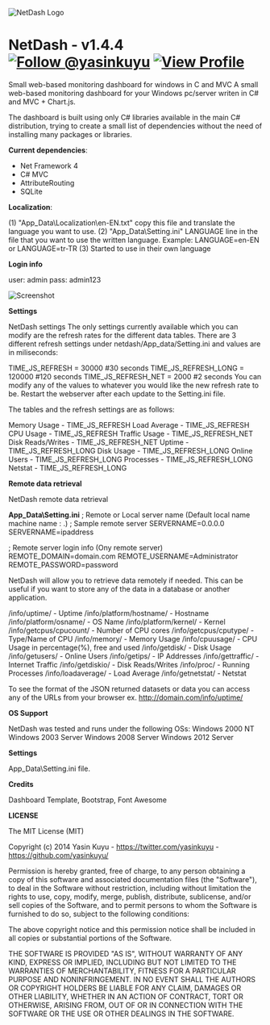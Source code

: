 ![NetDash Logo](/http://i60.tinypic.com/2r5dthz.png)

NetDash - v1.4.4  [![Follow @yasinkuyu](https://dev.twitter.com/sites/default/files/images_documentation/bird_blue_32.png)](https://twitter.com/yasinkuyu) [![View Profile](https://dlc1-s.licdn.com/sites/default/files/InBug-30px-R.png)](http://www.linkedin.com/in/yasinkuyu/)
======

Small web-based monitoring dashboard for windows in C and MVC
A small web-based monitoring dashboard for your Windows pc/server writen in C# and MVC + Chart.js.

The dashboard is built using only C# libraries available in the main C# distribution, trying to create a small list of dependencies without the need of installing many packages or libraries.

**Current dependencies**:

- Net Framework 4
- C# MVC 
- AttributeRouting
- SQLite

**Localization**:

(1) "App_Data\Localization\en-EN.txt" copy this file and translate the language you want to use.
(2) "App_Data\Setting.ini" LANGUAGE line in the file that you want to use the written language. Example: LANGUAGE=en-EN or LANGUAGE=tr-TR
(3) Started to use in their own language

**Login info**

user: admin
pass: admin123

![Screenshot](/http://i59.tinypic.com/wuf1n6.png)

**Settings**

NetDash settings
The only settings currently available which you can modify are the refresh rates for the different data tables. There are 3 different refresh settings under netdash/App_data/Setting.ini and values are in miliseconds:

TIME_JS_REFRESH = 30000			#30 seconds
TIME_JS_REFRESH_LONG = 120000	#120 seconds
TIME_JS_REFRESH_NET = 2000		#2 seconds
You can modify any of the values to whatever you would like the new refresh rate to be. Restart the webserver after each update to the Setting.ini file.

The tables and the refresh settings are as follows:

Memory Usage - TIME_JS_REFRESH
Load Average - TIME_JS_REFRESH
CPU Usage - TIME_JS_REFRESH
Traffic Usage - TIME_JS_REFRESH_NET
Disk Reads/Writes - TIME_JS_REFRESH_NET
Uptime - TIME_JS_REFRESH_LONG
Disk Usage - TIME_JS_REFRESH_LONG
Online Users - TIME_JS_REFRESH_LONG
Processes - TIME_JS_REFRESH_LONG
Netstat - TIME_JS_REFRESH_LONG

**Remote data retrieval**	

NetDash remote data retrieval
	
**App_Data\Setting.ini**
; Remote or Local server name (Default local name machine name : .)
; Sample remote server SERVERNAME=0.0.0.0
SERVERNAME=ipaddress
        
; Remote server login info (Ony remote server)
REMOTE_DOMAIN=domain.com
REMOTE_USERNAME=Administrator
REMOTE_PASSWORD=password

NetDash will allow you to retrieve data remotely if needed. This can be useful if you want to store any of the data in a database or another application.

/info/uptime/				- Uptime
/info/platform/hostname/	- Hostname
/info/platform/osname/		- OS Name
/info/platform/kernel/		- Kernel
/info/getcpus/cpucount/		- Number of CPU cores
/info/getcpus/cputype/		- Type/Name of CPU
/info/memory/				- Memory Usage
/info/cpuusage/				- CPU Usage in percentage(%), free and used
/info/getdisk/				- Disk Usage
/info/getusers/				- Online Users
/info/getips/				- IP Addresses
/info/gettraffic/			- Internet Traffic
/info/getdiskio/			- Disk Reads/Writes
/info/proc/					- Running Processes
/info/loadaverage/			- Load Average
/info/getnetstat/			- Netstat

To see the format of the JSON returned datasets or data you can access any of the URLs from your browser ex. http://domain.com/info/uptime/ 

**OS Support**

NetDash was tested and runs under the following OSs:
Windows 2000 NT
Windows 2003 Server
Windows 2008 Server
Windows 2012 Server

**Settings**

   App_Data\Setting.ini file.
   
**Credits**

Dashboard Template, Bootstrap, Font Awesome

**LICENSE**

The MIT License (MIT)

Copyright (c) 2014 Yasin Kuyu - https://twitter.com/yasinkuyu - https://github.com/yasinkuyu/

Permission is hereby granted, free of charge, to any person obtaining a copy
of this software and associated documentation files (the "Software"), to deal
in the Software without restriction, including without limitation the rights
to use, copy, modify, merge, publish, distribute, sublicense, and/or sell
copies of the Software, and to permit persons to whom the Software is
furnished to do so, subject to the following conditions:

The above copyright notice and this permission notice shall be included in all
copies or substantial portions of the Software.

THE SOFTWARE IS PROVIDED "AS IS", WITHOUT WARRANTY OF ANY KIND, EXPRESS OR
IMPLIED, INCLUDING BUT NOT LIMITED TO THE WARRANTIES OF MERCHANTABILITY,
FITNESS FOR A PARTICULAR PURPOSE AND NONINFRINGEMENT. IN NO EVENT SHALL THE
AUTHORS OR COPYRIGHT HOLDERS BE LIABLE FOR ANY CLAIM, DAMAGES OR OTHER
LIABILITY, WHETHER IN AN ACTION OF CONTRACT, TORT OR OTHERWISE, ARISING FROM,
OUT OF OR IN CONNECTION WITH THE SOFTWARE OR THE USE OR OTHER DEALINGS IN THE
SOFTWARE.
